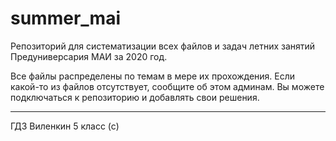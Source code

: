 # summer_mai
Репозиторий для систематизации всех файлов и задач летних занятий Предуниверсария МАИ за 2020 год.

Все файлы распределены по темам в мере их прохождения. Если какой-то из файлов отсутствует, сообщите об этом админам. Вы можете подключаться к репозиторию и добавлять свои решения.

__________
ГДЗ Виленкин 5 класс (с)
